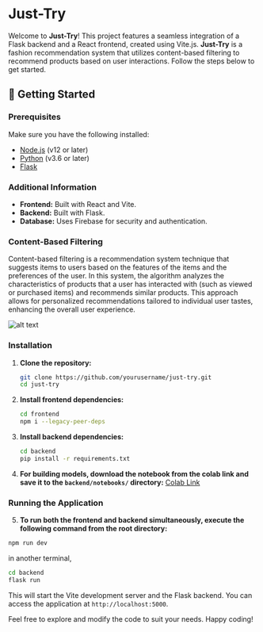 # Just-Try

Welcome to **Just-Try**! This project features a seamless integration of a Flask backend and a React frontend, created using Vite.js. **Just-Try** is a fashion recommendation system that utilizes content-based filtering to recommend products based on user interactions. Follow the steps below to get started.

## 🚀 Getting Started

### Prerequisites

Make sure you have the following installed:

- [Node.js](https://nodejs.org/) (v12 or later)
- [Python](https://www.python.org/downloads/) (v3.6 or later)
- [Flask](https://flask.palletsprojects.com/en/2.0.x/)

### Additional Information

- **Frontend:** Built with React and Vite.
- **Backend:** Built with Flask.
- **Database:** Uses Firebase for security and authentication.

### Content-Based Filtering

Content-based filtering is a recommendation system technique that suggests items to users based on the features of the items and the preferences of the user. In this system, the algorithm analyzes the characteristics of products that a user has interacted with (such as viewed or purchased items) and recommends similar products. This approach allows for personalized recommendations tailored to individual user tastes, enhancing the overall user experience.

![alt text](https://cdn.botpenguin.com/assets/website/Screenshot_2024_02_26_at_5_55_51_PM_9dcbe67761.webp)

### Installation

1. **Clone the repository:**
   ```bash
   git clone https://github.com/yourusername/just-try.git
   cd just-try
   ```

2. **Install frontend dependencies:**
   ```bash
   cd frontend
   npm i --legacy-peer-deps
   ```

3. **Install backend dependencies:**
   ```bash
   cd backend
   pip install -r requirements.txt
   ```

4. **For building models, download the notebook from the colab link and save it to the `backend/notebooks/` directory:**
   [Colab Link](https://colab.research.google.com/drive/1JiZCyvLjhdZyZYfYd57S4nqF0CMC_lX7)
### Running the Application

5. **To run both the frontend and backend simultaneously, execute the following command from the root directory:**

```bash
npm run dev
```

in another terminal, 
```bash
cd backend
flask run
```

This will start the Vite development server and the Flask backend. You can access the application at `http://localhost:5000`.

Feel free to explore and modify the code to suit your needs. Happy coding!
